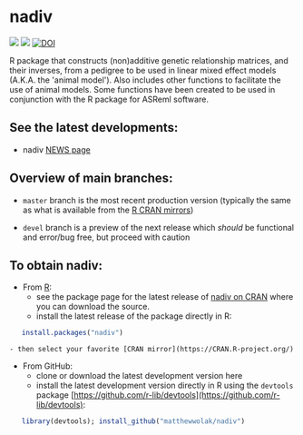 # nadiv
[![](https://www.r-pkg.org/badges/version/nadiv)](https://cran.r-project.org/package=nadiv)
[![](https://cranlogs.r-pkg.org/badges/grand-total/nadiv)](https://cranlogs.r-pkg.org/badges/grand-total/nadiv)
[![DOI](https://zenodo.org/badge/DOI/10.5281/zenodo.4667837.svg)](https://doi.org/10.5281/zenodo.4667837)


R package that constructs (non)additive genetic relationship matrices, and their inverses, from a pedigree to be used in linear mixed effect models (A.K.A. the 'animal model'). Also includes other functions to facilitate the use of animal models. Some functions have been created to be used in conjunction with the R package for ASReml software.

## See the latest developments:
  - nadiv [NEWS page](https://github.com/matthewwolak/nadiv/blob/master/NEWS.md)

## Overview of main branches:
  - `master` branch is the most recent production version (typically the same as what is available from the [R CRAN mirrors](https://cran.r-project.org/))
 
  - `devel` branch is a preview of the next release which _should_ be functional and error/bug free, but proceed with caution


## To obtain nadiv:
  - From [R](https://CRAN.R-project.org/):
    - see the package page for the latest release of [nadiv on CRAN](https://CRAN.R-project.org/package=nadiv) where you can download the source.
    - install the latest release of the package directly in R:
```R
   install.packages("nadiv")
```
    - then select your favorite [CRAN mirror](https://CRAN.R-project.org/)
   
  - From GitHub:
    - clone or download the latest development version here
    - install the latest development version directly in R using the `devtools` package [https://github.com/r-lib/devtools](https://github.com/r-lib/devtools):
```R
   library(devtools); install_github("matthewwolak/nadiv")
```


